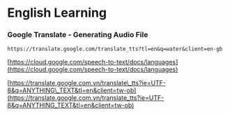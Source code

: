 # English Learning

### Google Translate - Generating Audio File

```
https://translate.google.com/translate_tts?tl=en&q=water&client=en-gb
```

  

[https://cloud.google.com/speech-to-text/docs/languages](https://cloud.google.com/speech-to-text/docs/languages)

  

[https://translate.google.com.vn/translate\_tts?ie=UTF-8&q=ANYTHING\_TEXT&tl=en&client=tw-ob](https://translate.google.com.vn/translate_tts?ie=UTF-8&q=ANYTHING_TEXT&tl=en&client=tw-ob)